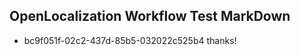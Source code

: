 ## OpenLocalization Workflow Test MarkDown
* bc9f051f-02c2-437d-85b5-032022c525b4 thanks!

<!--HONumber=Jul16_HO2-->


